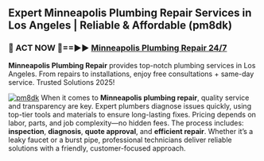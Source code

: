 ## Expert Minneapolis Plumbing Repair Services in Los Angeles | Reliable & Affordable (pm8dk)  

<h3>🚿 ACT NOW 🌟==►► <a href="https://tinyurl.com/2ne6vx2x" rel="nofollow">Minneapolis Plumbing Repair 24/7</a></h3>

**Minneapolis Plumbing Repair** provides top-notch plumbing services in Los Angeles. From repairs to installations, enjoy free consultations + same-day service. Trusted Solutions 2025!

[![pm8dk](https://i.imgur.com/4PFF4AK.jpeg)](https://tinyurl.com/2ne6vx2x)
When it comes to **Minneapolis plumbing repair**, quality service and transparency are key. Expert plumbers diagnose issues quickly, using top-tier tools and materials to ensure long-lasting fixes. Pricing depends on labor, parts, and job complexity—no hidden fees. The process includes: **inspection**, **diagnosis**, **quote approval**, and **efficient repair**. Whether it’s a leaky faucet or a burst pipe, professional technicians deliver reliable solutions with a friendly, customer-focused approach.